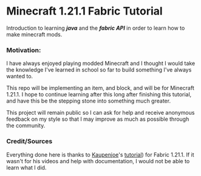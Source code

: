 # Minecraft 1.21.1 Fabric Tutorial

Introduction to learning **_java_** and the **_fabric API_** in order to learn how to make minecraft mods.

### **Motivation:**

I have always enjoyed playing modded Minecraft and I thought I would take the knowledge I've learned in school so far to build something I've always wanted to. 

This repo will be implementing an item, and block, and will be for Minecraft 1.21.1. I hope to continue learning after this long after finishing this tutorial, and have this be the stepping stone into something much greater.

This project will remain public so I can ask for help and receive anonymous feedback on my style so that I may improve as much as possible through the community.

### **Credit/Sources**
Everything done here is thanks to [Kaupenjoe]([url](https://linktr.ee/kaupenjoe))'s [tutorial](https://youtu.be/oU8-qV-ZtUY?si=A5rsTwOmj60DuNg-)) for Fabric 1.21.1. If it wasn't for his videos and help with documentation, I would not be able to learn what I did.

